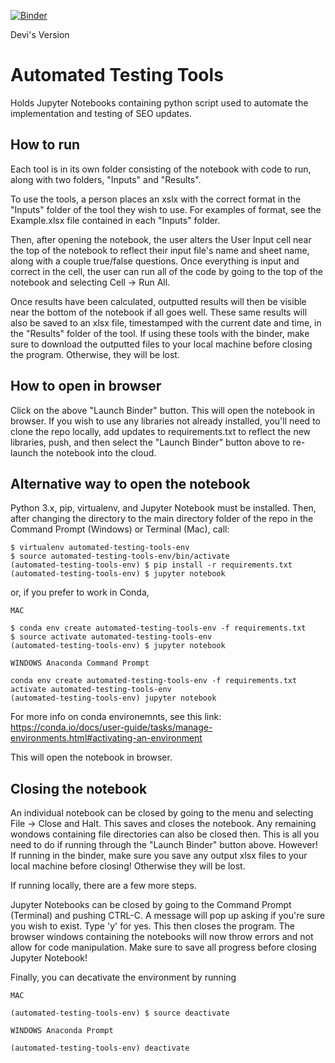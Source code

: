 [![Binder](https://mybinder.org/badge.svg)](https://mybinder.org/v2/gh/laughlin/automated-testing/devi)

Devi's Version

# Automated Testing Tools
Holds Jupyter Notebooks containing python script used to automate the implementation and testing of SEO updates.

## How to run
Each tool is in its own folder consisting of the notebook with code to run, along with two folders, "Inputs" and "Results".

To use the tools, a person places an xslx with the correct format in the "Inputs" folder of the tool they wish to use. For examples of format, see the Example.xlsx file contained in each "Inputs" folder.

Then, after opening the notebook, the user alters the User Input cell near the top of the notebook to reflect their input file's name and sheet name, along with a couple true/false questions. Once everything is input and correct in the cell, the user can run all of the code by going to the top of the notebook and selecting Cell -> Run All.

Once results have been calculated, outputted results will then be visible near the bottom of the notebook if all goes well. These same results will also be saved to an xlsx file, timestamped with the current date and time, in the "Results" folder of the tool. If using these tools with the binder, make sure to download the outputted files to your local machine before closing the program. Otherwise, they will be lost.

## How to open in browser
Click on the above "Launch Binder" button. This will open the notebook in browser. If you wish to use any libraries not already installed, you'll need to clone the repo locally, add updates to requirements.txt to reflect the new libraries, push, and then select the "Launch Binder" button above to re-launch the notebook into the cloud.

## Alternative way to open the notebook
Python 3.x, pip, virtualenv, and Jupyter Notebook must be installed. Then, after changing the directory to the main directory folder of the repo in the Command Prompt (Windows) or Terminal (Mac), call:

```
$ virtualenv automated-testing-tools-env
$ source automated-testing-tools-env/bin/activate
(automated-testing-tools-env) $ pip install -r requirements.txt
(automated-testing-tools-env) $ jupyter notebook
```

or, if you prefer to work in Conda,


```
MAC

$ conda env create automated-testing-tools-env -f requirements.txt
$ source activate automated-testing-tools-env
(automated-testing-tools-env) $ jupyter notebook

WINDOWS Anaconda Command Prompt

conda env create automated-testing-tools-env -f requirements.txt
activate automated-testing-tools-env
(automated-testing-tools-env) jupyter notebook
```

For more info on conda environemnts, see this link: https://conda.io/docs/user-guide/tasks/manage-environments.html#activating-an-environment

This will open the notebook in browser.

## Closing the notebook
An individual notebook can be closed by going to the menu and selecting File -> Close and Halt. This saves and closes the notebook. Any remaining wondows containing file directories can also be closed then. This is all you need to do if running through the "Launch Binder" button above. However! If running in the binder, make sure you save any output xlsx files to your local machine before closing! Otherwise they will be lost.

If running locally, there are a few more steps.

Jupyter Notebooks can be closed by going to the Command Prompt (Terminal) and pushing CTRL-C. A message will pop up asking if you're sure you wish to exist. Type 'y' for yes. This then closes the program. The browser windows containing the notebooks will now throw errors and not allow for code manipulation. Make sure to save all progress before closing Jupyter Notebook!

Finally, you can decativate the environment by running

```
MAC

(automated-testing-tools-env) $ source deactivate

WINDOWS Anaconda Prompt

(automated-testing-tools-env) deactivate
```